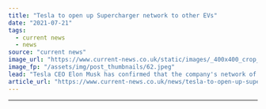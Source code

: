 ```yaml
---
title: "Tesla to open up Supercharger network to other EVs"
date: "2021-07-21"
tags: 
  - current news
  - news
source: "current news"
image_url: "https://www.current-news.co.uk/static/images/_400x400_crop_center-center/Tesla_Supercharger_--_Tesla.jpeg"
image_fp: "/assets/img/post_thumbnails/62.jpeg"
lead: "​Tesla CEO Elon Musk has confirmed that the company's network of electric vehicle (EV) Superchargers is to open up to other EV models."
article_url: "https://www.current-news.co.uk/news/tesla-to-open-up-supercharger-network-to-other-evs?utm_source=rss-feeds&utm_medium=rss&utm_campaign=rss"
---
```


---
